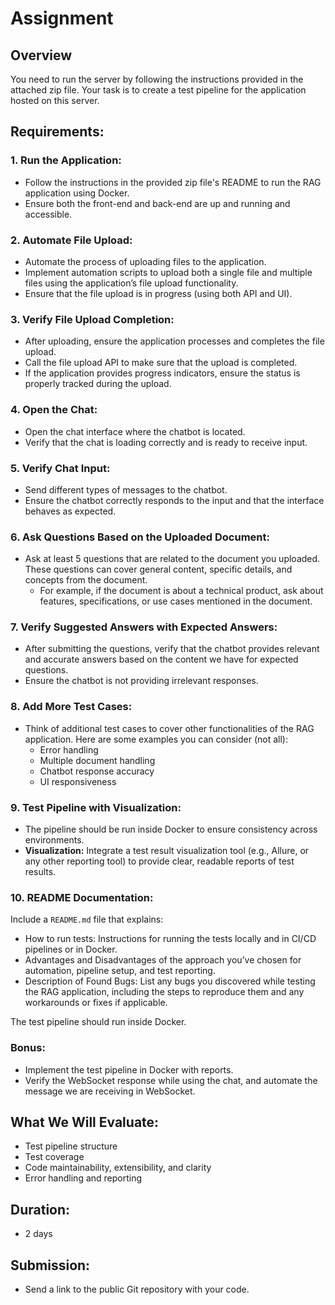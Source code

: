 # Assignment

## Overview

You need to run the server by following the instructions provided in the attached zip file. Your task is to create a test pipeline for the application hosted on this server.

## Requirements:

### 1. Run the Application:
- Follow the instructions in the provided zip file's README to run the RAG application using Docker.
- Ensure both the front-end and back-end are up and running and accessible.

### 2. Automate File Upload:
- Automate the process of uploading files to the application.
- Implement automation scripts to upload both a single file and multiple files using the application’s file upload functionality.
- Ensure that the file upload is in progress (using both API and UI).

### 3. Verify File Upload Completion:
- After uploading, ensure the application processes and completes the file upload.
- Call the file upload API to make sure that the upload is completed.
- If the application provides progress indicators, ensure the status is properly tracked during the upload.

### 4. Open the Chat:
- Open the chat interface where the chatbot is located.
- Verify that the chat is loading correctly and is ready to receive input.

### 5. Verify Chat Input:
- Send different types of messages to the chatbot.
- Ensure the chatbot correctly responds to the input and that the interface behaves as expected.

### 6. Ask Questions Based on the Uploaded Document:
- Ask at least 5 questions that are related to the document you uploaded. These questions can cover general content, specific details, and concepts from the document.
  - For example, if the document is about a technical product, ask about features, specifications, or use cases mentioned in the document.

### 7. Verify Suggested Answers with Expected Answers:
- After submitting the questions, verify that the chatbot provides relevant and accurate answers based on the content we have for expected questions.
- Ensure the chatbot is not providing irrelevant responses.

### 8. Add More Test Cases:
- Think of additional test cases to cover other functionalities of the RAG application. Here are some examples you can consider (not all):
  - Error handling
  - Multiple document handling
  - Chatbot response accuracy
  - UI responsiveness

### 9. Test Pipeline with Visualization:
- The pipeline should be run inside Docker to ensure consistency across environments.
- **Visualization:** Integrate a test result visualization tool (e.g., Allure, or any other reporting tool) to provide clear, readable reports of test results.

### 10. README Documentation:
Include a `README.md` file that explains:
- How to run tests: Instructions for running the tests locally and in CI/CD pipelines or in Docker.
- Advantages and Disadvantages of the approach you’ve chosen for automation, pipeline setup, and test reporting.
- Description of Found Bugs: List any bugs you discovered while testing the RAG application, including the steps to reproduce them and any workarounds or fixes if applicable.

The test pipeline should run inside Docker.

### Bonus:
- Implement the test pipeline in Docker with reports.
- Verify the WebSocket response while using the chat, and automate the message we are receiving in WebSocket.

## What We Will Evaluate:
- Test pipeline structure
- Test coverage
- Code maintainability, extensibility, and clarity
- Error handling and reporting

## Duration:
- 2 days

## Submission:
- Send a link to the public Git repository with your code.
